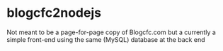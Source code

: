 blogcfc2nodejs
==============

Not meant to be a page-for-page copy of Blogcfc.com but a currently a simple front-end using the same (MySQL) database at the back end